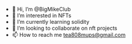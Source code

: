 - 👋 Hi, I’m @BigMikeClub
- 👀 I’m interested in NFTs
- 🌱 I’m currently learning solidity
- 💞️ I’m looking to collaborate on nft projects
- 📫 How to reach me tea808mups@gmail.com

<!---
BigMikeClub/BigMikeClub is a ✨ special ✨ repository because its `README.md` (this file) appears on your GitHub profile.
You can click the Preview link to take a look at your changes.
--->
